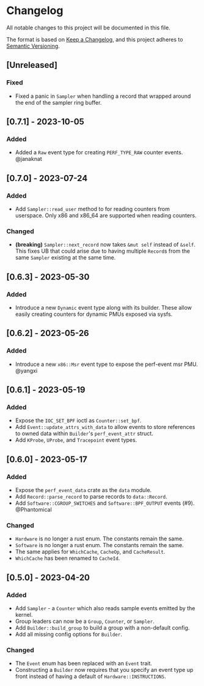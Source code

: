 # Changelog

All notable changes to this project will be documented in this file.

The format is based on [Keep a Changelog](https://keepachangelog.com/en/1.0.0/),
and this project adheres to [Semantic Versioning](https://semver.org/spec/v2.0.0.html).

## [Unreleased]
### Fixed
- Fixed a panic in `Sampler` when handling a record that wrapped around the end
  of the sampler ring buffer.

## [0.7.1] - 2023-10-05
### Added
- Added a `Raw` event type for creating `PERF_TYPE_RAW` counter events.
  @janaknat

## [0.7.0] - 2023-07-24
### Added
- Add `Sampler::read_user` method to for reading counters from userspace.
  Only x86 and x86_64 are supported when reading counters. 

### Changed
- **(breaking)** `Sampler::next_record` now takes `&mut self` instead of `&self`.
  This fixes UB that could arise due to having multiple `Record`s from the same
  `Sampler` existing at the same time.

## [0.6.3] - 2023-05-30
### Added
- Introduce a new `Dynamic` event type along with its builder. These allow
  easily creating counters for dynamic PMUs exposed via sysfs.

## [0.6.2] - 2023-05-26
### Added
- Introduce a new `x86::Msr` event type to expose the perf-event msr PMU. @yangxi

## [0.6.1] - 2023-05-19
### Added
- Expose the `IOC_SET_BPF` ioctl as `Counter::set_bpf`.
- Add `Event::update_attrs_with_data` to allow events to store references to
  owned data within `Builder`'s `perf_event_attr` struct.
- Add `KProbe`, `UProbe`, and `Tracepoint` event types.

## [0.6.0] - 2023-05-17
### Added
- Expose the `perf_event_data` crate as the `data` module.
- Add `Record::parse_record` to parse records to `data::Record`.
- Add `Software::CGROUP_SWITCHES` and `Software::BPF_OUTPUT` events (#9). @Phantomical

### Changed
- `Hardware` is no longer a rust enum. The constants remain the same.
- `Software` is no longer a rust enum. The constants remain the same.
- The same applies for `WhichCache`, `CacheOp`, and `CacheResult`.
- `WhichCache` has been renamed to `CacheId`.

## [0.5.0] - 2023-04-20
### Added
- Add `Sampler` - a `Counter` which also reads sample events emitted by the kernel.
- Group leaders can now be a `Group`, `Counter`, or `Sampler`.
- Add `Builder::build_group` to build a group with a non-default config.
- Add all missing config options for `Builder`.

### Changed
- The `Event` enum has been replaced with an `Event` trait.
- Constructing a `Builder` now requires that you specify an event type up front
  instead of having a default of `Hardware::INSTRUCTIONS`.